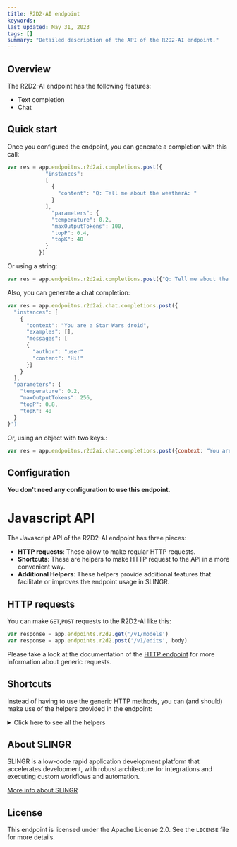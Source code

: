```yaml
---
title: R2D2-AI endpoint
keywords: 
last_updated: May 31, 2023
tags: []
summary: "Detailed description of the API of the R2D2-AI endpoint."
---
```


## Overview

The R2D2-AI endpoint has the following features:
 
- Text completion
- Chat


## Quick start

Once you configured the endpoint, you can generate a completion with this call:


```js
var res = app.endpoitns.r2d2ai.completions.post({
            "instances": 
            [
              {
                "content": "Q: Tell me about the weatherA: " 
              }
            ],
              "parameters": {
              "temperature": 0.2,
              "maxOutputTokens": 100,
              "topP": 0.4,
              "topK": 40
            }
          })
```
Or using a string:
```js
var res = app.endpoitns.r2d2ai.completions.post({"Q: Tell me about the weatherA: "})
```
Also, you can generate a chat completion:
```js
var res = app.endpoitns.r2d2ai.chat.completions.post({
  "instances": [
    {
      "context": "You are a Star Wars droid",
      "examples": [],
      "messages": [
      {
        "author": "user"
        "content": "Hi!" 
      }]
    }
  ],
  "parameters": {
    "temperature": 0.2,
    "maxOutputTokens": 256,
    "topP": 0.8,
    "topK": 40
  }
}')
```
Or, using an object with two keys.:
```js
var res = app.endpoitns.r2d2ai.chat.completions.post({context: "You are a Star Wars droid", "message": "Hi!"})
```
## Configuration

**You don't need any configuration to use this endpoint.**

# Javascript API

The Javascript API of the R2D2-AI endpoint has three pieces:

- **HTTP requests**: These allow to make regular HTTP requests.
- **Shortcuts**: These are helpers to make HTTP request to the API in a more convenient way.
- **Additional Helpers**: These helpers provide additional features that facilitate or improves the endpoint usage in SLINGR.

## HTTP requests
You can make `GET`,`POST` requests to the R2D2-AI like this:
```javascript
var response = app.endpoints.r2d2.get('/v1/models')
var response = app.endpoints.r2d2.post('/v1/edits', body)
```

Please take a look at the documentation of the [HTTP endpoint](https://github.com/slingr-stack/http-endpoint#javascript-api)
for more information about generic requests.

## Shortcuts

Instead of having to use the generic HTTP methods, you can (and should) make use of the helpers provided in the endpoint:
<details>
    <summary>Click here to see all the helpers</summary>

<br>

* API URL: '/v1/models'
* HTTP Method: 'GET'
* More info: https://platform.openai.com/docs/api-reference
```javascript
app.endpoints.chatgpt.models.get()
```
---


</details>

## About SLINGR

SLINGR is a low-code rapid application development platform that accelerates development, with robust architecture for integrations and executing custom workflows and automation.

[More info about SLINGR](https://slingr.io)

## License

This endpoint is licensed under the Apache License 2.0. See the `LICENSE` file for more details.
